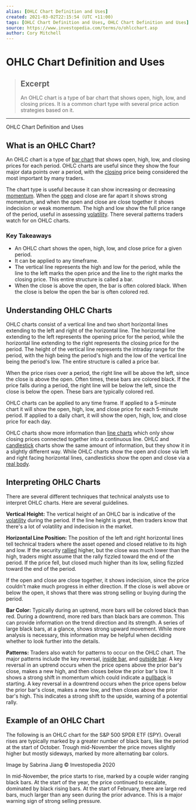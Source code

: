 ```yaml
---
alias: [OHLC Chart Definition and Uses]
created: 2021-03-02T22:15:54 (UTC +11:00)
tags: [OHLC Chart Definition and Uses, OHLC Chart Definition and Uses]
source: https://www.investopedia.com/terms/o/ohlcchart.asp
author: Cory Mitchell
---
```


# OHLC Chart Definition and Uses

> ## Excerpt
> An OHLC chart is a type of bar chart that shows open, high, low, and closing prices. It is a common chart type with several price action strategies based on it.

---

OHLC Chart Definition and Uses
## What is an OHLC Chart?

An OHLC chart is a type of [bar chart](https://www.investopedia.com/terms/b/barchart.asp) that shows open, high, low, and closing prices for each period. OHLC charts are useful since they show the four major data points over a period, with the [closing](https://www.investopedia.com/terms/c/closingprice.asp) price being considered the most important by many traders.

The chart type is useful because it can show increasing or decreasing [momentum](https://www.investopedia.com/terms/m/momentum.asp). When the [open](https://www.investopedia.com/terms/o/openingprice.asp) and close are far apart it shows strong momentum, and when the open and close are close together it shows indecision or weak momentum. The high and low show the full price range of the period, useful in assessing [volatility](https://www.investopedia.com/terms/v/volatility.asp). There several patterns traders watch for on OHLC charts.

### Key Takeaways

-   An OHLC chart shows the open, high, low, and close price for a given period.
-   It can be applied to any timeframe.
-   The vertical line represents the high and low for the period, while the line to the left marks the open price and the line to the right marks the closing price. This entire structure is called a bar.
-   When the close is above the open, the bar is often colored black. When the close is below the open the bar is often colored red.

## Understanding OHLC Charts

OHLC charts consist of a vertical line and two short horizontal lines extending to the left and right of the horizontal line. The horizontal line extending to the left represents the opening price for the period, while the horizontal line extending to the right represents the closing price for the period. The height of the vertical line represents the intraday range for the period, with the high being the period's high and the low of the vertical line being the period's low. The entire structure is called a price bar.

When the price rises over a period, the right line will be above the left, since the close is above the open. Often times, these bars are colored black. If the price falls during a period, the right line will be below the left, since the close is below the open. These bars are typically colored red.

OHLC charts can be applied to any time frame. If applied to a 5-minute chart it will show the open, high, low, and close price for each 5-minute period. If applied to a daily chart, it will show the open, high, low, and close price for each day.

OHLC charts show more information than [line charts](https://www.investopedia.com/terms/l/linechart.asp) which only show closing prices connected together into a continuous line. OHLC and [candlestick](https://www.investopedia.com/terms/c/candlestick.asp) charts show the same amount of information, but they show it in a slightly different way. While OHLC charts show the open and close via left and right facing horizontal lines, candlesticks show the open and close via a [real body](https://www.investopedia.com/terms/r/realbody.asp).

## Interpreting OHLC Charts

There are several different techniques that technical analysts use to interpret OHLC charts. Here are several guidelines.

**Vertical Height:** The vertical height of an OHLC bar is indicative of the [volatility](https://www.investopedia.com/terms/v/volatility.asp) during the period. If the line height is great, then traders know that there's a lot of volatility and indecision in the market.

**Horizontal Line Position:** The position of the left and right horizontal lines tell technical traders where the asset opened and closed relative to its high and low. If the security [rallied](https://www.investopedia.com/terms/r/rally.asp) higher, but the close was much lower than the high, traders might assume that the rally fizzled toward the end of the period. If the price fell, but closed much higher than its low, selling fizzled toward the end of the period.

If the open and close are close together, it shows indecision, since the price couldn't make much progress in either direction. If the close is well above or below the open, it shows that there was strong selling or buying during the period.

**Bar Color:** Typically during an uptrend, more bars will be colored black than red. During a downtrend, more red bars than black bars are common. This can provide information on the trend direction and its strength. A series of large black bars, at a glance, shows strong upward movement. While more analysis is necessary, this information may be helpful when deciding whether to look further into the details.

**Patterns:** Traders also watch for patterns to occur on the OHLC chart. The major patterns include the key reversal, [inside bar](https://www.investopedia.com/terms/i/inside-days.asp), and [outside bar](https://www.investopedia.com/terms/o/outsidereversal.asp). A key reversal in an uptrend occurs when the price opens above the prior bar's close, makes a new high, and then closes below the prior bar's low. It shows a strong shift in momentum which could indicate a [pullback](https://www.investopedia.com/terms/p/pullback.asp) is starting. A key reversal in a downtrend occurs when the price opens below the prior bar's close, makes a new low, and then closes above the prior bar's high. This indicates a strong shift to the upside, warning of a potential rally.

## Example of an OHLC Chart

The following is an OHLC chart for the S&P 500 SPDR ETF (SPY). Overall rises are typically marked by a greater number of black bars, like the period at the start of October. Trough mid-November the price moves slightly higher but mostly sideways, marked by more alternating bar colors.

Image by Sabrina Jiang © Investopedia 2020

In mid-November, the price starts to rise, marked by a couple wider ranging black bars. At the start of the year, the price continued to escalate, dominated by black rising bars. At the start of February, there are large red bars, much larger than any seen during the prior advance. This is a major warning sign of strong selling pressure.
